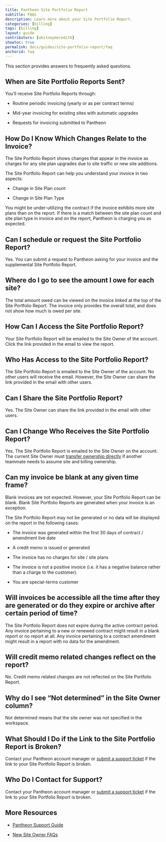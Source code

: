 ```yaml
---
title: Pantheon Site Portfolio Report
subtitle: FAQs
description: Learn more about your Site Portfolio Report.
categories: [billing]
tags: [billing]
layout: guide
contributors: [whitneymeredith]
showtoc: true
permalink: docs/guides/site-portfolio-report/faq
anchorid: faq
---
```


This section provides answers to frequently asked questions.

## When are Site Portfolio Reports Sent?

You’ll receive Site Portfolio Reports through:

- Routine periodic invoicing (yearly or as per contract terms)

- Mid-year invoicing for existing sites with automatic upgrades

- Requests for invoicing submitted to Pantheon

## How Do I Know Which Changes Relate to the Invoice?

The Site Portfolio Report shows changes that appear in the invoice as charges for any site plan upgrades due to site traffic or new site additions.

The Site Portfolio Report can help you understand your invoice in two aspects:

- Change in Site Plan count

- Change in Site Plan Type

You might be under-utilizing the contract if the invoice exhibits more site plans than on the report. If there is a match between the site plan count and site plan type in invoice and on the report, Pantheon is charging you as expected.

## Can I schedule or request the Site Portfolio Report?

Yes. You can submit a request to Pantheon asking for your invoice and the supplemental Site Portfolio Report.

## Where do I go to see the amount I owe for each site? 

The total amount owed can be viewed on the invoice linked at the top of the Site Portfolio Report. The invoice only provides the overall total, and does not show how much is owed per site.

## How Can I Access the Site Portfolio Report?

Your Site Portfolio Report will be emailed to the Site Owner of the account. Click the link provided in the email to view the report.

## Who Has Access to the Site Portfolio Report?

The Site Portfolio Report is emailed to the Site Owner of the account. No other users will receive the email. However, the Site Owner can share the link provided in the email with other users.

## Can I Share the Site Portfolio Report?

Yes. The Site Owner can share the link provided in the email with other users.

## Can I Change Who Receives the Site Portfolio Report?

Yes. The Site Portfolio Report is emailed to the Site Owner on the account.  The current Site Owner must [transfer ownership directly](/site-billing#transfer-ownership-and-billing-for-this-site) if another teammate needs to assume site and billing ownership.

## Can my invoice be blank at any given time frame?

Blank invoices are not expected. However, your Site Portfolio Report can be blank. Blank Site Portfolio Reports are generated when your invoice is an exception. 

The Site Portfolio Report may not be generated or no data will be displayed on the report in the following cases:

- The invoice was generated within the first 30 days of contract / amendment live date

- A credit memo is issued or generated

- The invoice has no charges for site / site plans

- The invoice is not a positive invoice (i.e. it has a negative balance rather than a charge to the customer).

- You are special-terms customer

## Will invoices be accessible all the time after they are generated or do they expire or archive after certain period of time?

The Site Portfolio Report does not expire during the active contract period. Any invoice pertaining to a new or renewed contract might result in a blank report or no report at all. Any invoice pertaining to a contract amendment might result in a report with no data for the amendment.

## Will credit memo related changes reflect on the report?

No. Credit memo related changes are not reflected on the Site Portfolio Report.

## Why do I see “Not determined” in the Site Owner column? 

Not determined means that the site owner was not specified in the workspace.

## What Should I Do if the Link to the Site Portfolio Report is Broken?

Contact your Pantheon account manager or [submit a support ticket](/guides/support/support-ticket/#organization-dashboard-support-tab) if the link to your Site Portfolio Report is broken.

## Who Do I Contact for Support?

Contact your Pantheon account manager or [submit a support ticket](/guides/support/support-ticket/#organization-dashboard-support-tab) if the link to your Site Portfolio Report is broken.


## More Resources

- [Pantheon Support Guide](/guides/support/)

- [New Site Owner FAQs](/site-owner-faq)